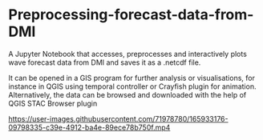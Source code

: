 # Preprocessing-forecast-data-from-DMI

A Jupyter Notebook that accesses, preprocesses and interactively plots wave forecast data from DMI and saves it as a .netcdf file. 

It can be opened in a GIS program for further analysis or visualisations, for instance in QGIS using temporal controller or Crayfish plugin for animation. Alternatively, the data can be browsed and downloaded with the help of QGIS STAC Browser plugin

https://user-images.githubusercontent.com/71978780/165933176-09798335-c39e-4912-ba4e-89ece78b750f.mp4

